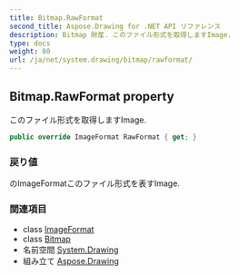 ```yaml
---
title: Bitmap.RawFormat
second_title: Aspose.Drawing for .NET API リファレンス
description: Bitmap 財産. このファイル形式を取得しますImage.
type: docs
weight: 80
url: /ja/net/system.drawing/bitmap/rawformat/
---
```

## Bitmap.RawFormat property

このファイル形式を取得しますImage.

```csharp
public override ImageFormat RawFormat { get; }
```

### 戻り値

のImageFormatこのファイル形式を表すImage.

### 関連項目

* class [ImageFormat](../../../system.drawing.imaging/imageformat/)
* class [Bitmap](../)
* 名前空間 [System.Drawing](../../bitmap/)
* 組み立て [Aspose.Drawing](../../../)


